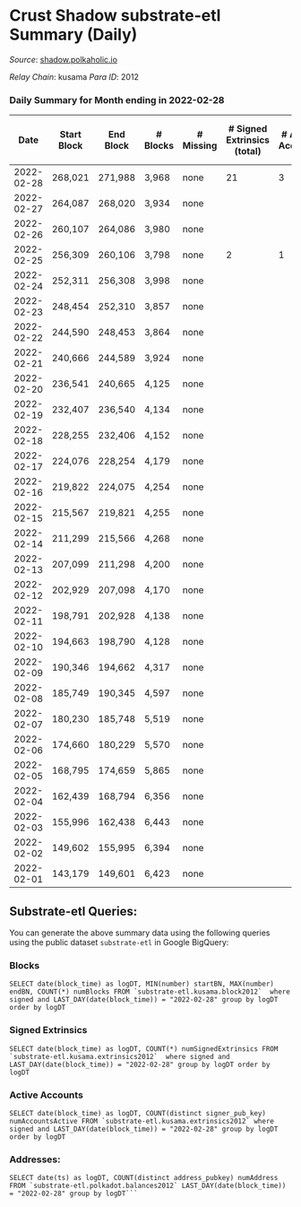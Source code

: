 # Crust Shadow substrate-etl Summary (Daily)

_Source_: [shadow.polkaholic.io](https://shadow.polkaholic.io)

*Relay Chain*: kusama
*Para ID*: 2012



### Daily Summary for Month ending in 2022-02-28


| Date | Start Block | End Block | # Blocks | # Missing | # Signed Extrinsics (total) | # Active Accounts | # Addresses with Balances | # Events | # Transfers | # XCM Transfers In | # XCM Transfers Out |
| ---- | ----------- | --------- | -------- | --------- | --------------------------- | ----------------- | ------------------------- | -------- | ----------- | ------------------ | ------------------- |
| 2022-02-28 | 268,021 | 271,988 | 3,968 | none | 21 | 3 | 14 | 8,033 | 6 ($7.10) |   |   |
| 2022-02-27 | 264,087 | 268,020 | 3,934 | none |  |  | 9 | 7,869 |   |   |   |
| 2022-02-26 | 260,107 | 264,086 | 3,980 | none |  |  | 9 | 7,961 |   |   |   |
| 2022-02-25 | 256,309 | 260,106 | 3,798 | none | 2 | 1 | 9 | 7,608 |   |   |   |
| 2022-02-24 | 252,311 | 256,308 | 3,998 | none |  |  | 9 | 7,997 |   |   |   |
| 2022-02-23 | 248,454 | 252,310 | 3,857 | none |  |  | 9 | 7,715 |   |   |   |
| 2022-02-22 | 244,590 | 248,453 | 3,864 | none |  |  | 9 | 7,730 |   |   |   |
| 2022-02-21 | 240,666 | 244,589 | 3,924 | none |  |  | 9 | 7,849 |   |   |   |
| 2022-02-20 | 236,541 | 240,665 | 4,125 | none |  |  | 9 | 8,251 |   |   |   |
| 2022-02-19 | 232,407 | 236,540 | 4,134 | none |  |  | 9 | 8,269 |   |   |   |
| 2022-02-18 | 228,255 | 232,406 | 4,152 | none |  |  | 9 | 8,305 |   |   |   |
| 2022-02-17 | 224,076 | 228,254 | 4,179 | none |  |  | 9 | 8,359 |   |   |   |
| 2022-02-16 | 219,822 | 224,075 | 4,254 | none |  |  | 9 | 8,509 |   |   |   |
| 2022-02-15 | 215,567 | 219,821 | 4,255 | none |  |  | 9 | 8,512 |   |   |   |
| 2022-02-14 | 211,299 | 215,566 | 4,268 | none |  |  | 9 | 8,537 |   |   |   |
| 2022-02-13 | 207,099 | 211,298 | 4,200 | none |  |  | 9 | 8,401 |   |   |   |
| 2022-02-12 | 202,929 | 207,098 | 4,170 | none |  |  | 9 | 8,341 |   |   |   |
| 2022-02-11 | 198,791 | 202,928 | 4,138 | none |  |  | 9 | 8,277 |   |   |   |
| 2022-02-10 | 194,663 | 198,790 | 4,128 | none |  |  | 9 | 8,257 |   |   |   |
| 2022-02-09 | 190,346 | 194,662 | 4,317 | none |  |  | 9 | 8,636 |   |   |   |
| 2022-02-08 | 185,749 | 190,345 | 4,597 | none |  |  | 9 | 9,195 |   |   |   |
| 2022-02-07 | 180,230 | 185,748 | 5,519 | none |  |  | 9 | 11,039 |   |   |   |
| 2022-02-06 | 174,660 | 180,229 | 5,570 | none |  |  | 9 | 11,142 |   |   |   |
| 2022-02-05 | 168,795 | 174,659 | 5,865 | none |  |  | 9 | 11,732 |   |   |   |
| 2022-02-04 | 162,439 | 168,794 | 6,356 | none |  |  | 9 | 12,713 |   |   |   |
| 2022-02-03 | 155,996 | 162,438 | 6,443 | none |  |  | 9 | 12,888 |   |   |   |
| 2022-02-02 | 149,602 | 155,995 | 6,394 | none |  |  | 9 | 12,790 |   |   |   |
| 2022-02-01 | 143,179 | 149,601 | 6,423 | none |  |  | 9 | 12,848 |   |   |   |

## Substrate-etl Queries:
You can generate the above summary data using the following queries using the public dataset `substrate-etl` in Google BigQuery:


### Blocks
```
SELECT date(block_time) as logDT, MIN(number) startBN, MAX(number) endBN, COUNT(*) numBlocks FROM `substrate-etl.kusama.block2012`  where signed and LAST_DAY(date(block_time)) = "2022-02-28" group by logDT order by logDT
```


### Signed Extrinsics
```
SELECT date(block_time) as logDT, COUNT(*) numSignedExtrinsics FROM `substrate-etl.kusama.extrinsics2012`  where signed and LAST_DAY(date(block_time)) = "2022-02-28" group by logDT order by logDT
```


### Active Accounts
```
SELECT date(block_time) as logDT, COUNT(distinct signer_pub_key) numAccountsActive FROM `substrate-etl.kusama.extrinsics2012` where signed and LAST_DAY(date(block_time)) = "2022-02-28" group by logDT order by logDT
```


### Addresses:
```
SELECT date(ts) as logDT, COUNT(distinct address_pubkey) numAddress FROM `substrate-etl.polkadot.balances2012` LAST_DAY(date(block_time)) = "2022-02-28" group by logDT```

